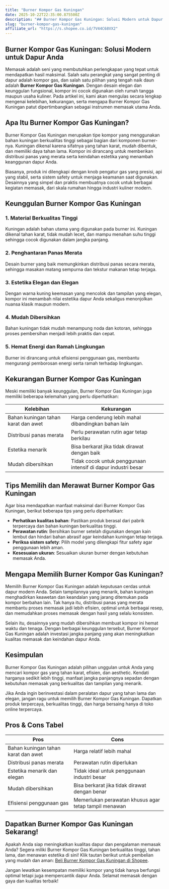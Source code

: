 ```yaml
---
title: "Burner Kompor Gas Kuningan"
date: 2025-10-22T22:35:00.875500Z
description: "## Burner Kompor Gas Kuningan: Solusi Modern untuk Dapur Anda..."
slug: "burner-kompor-gas-kuningan"
affiliate_url: "https://s.shopee.co.id/7V44C68VX2"
---
```

## Burner Kompor Gas Kuningan: Solusi Modern untuk Dapur Anda

Memasak adalah seni yang membutuhkan perlengkapan yang tepat untuk mendapatkan hasil maksimal. Salah satu perangkat yang sangat penting di dapur adalah kompor gas, dan salah satu pilihan yang tengah naik daun adalah **Burner Kompor Gas Kuningan**. Dengan desain elegan dan keunggulan fungsional, kompor ini cocok digunakan oleh rumah tangga maupun usaha kuliner. Pada artikel ini, kami akan mengulas secara lengkap mengenai kelebihan, kekurangan, serta mengapa Burner Kompor Gas Kuningan patut dipertimbangkan sebagai instrumen memasak utama Anda.

## Apa Itu Burner Kompor Gas Kuningan?

Burner Kompor Gas Kuningan merupakan tipe kompor yang menggunakan bahan kuningan berkualitas tinggi sebagai bagian dari komponen burner-nya. Kuningan dikenal karena sifatnya yang tahan karat, mudah dibentuk, dan memiliki daya tahan lama. Kompor ini dirancang untuk memberikan distribusi panas yang merata serta keindahan estetika yang menambah keanggunan dapur Anda.

Biasanya, produk ini dilengkapi dengan knob pengatur gas yang presisi, api yang stabil, serta sistem safety untuk menjaga keamanan saat digunakan. Desainnya yang simpel dan praktis membuatnya cocok untuk berbagai kegiatan memasak, dari skala rumahan hingga industri kuliner modern.

## Keunggulan Burner Kompor Gas Kuningan

### 1. Material Berkualitas Tinggi
Kuningan adalah bahan utama yang digunakan pada burner ini. Kuningan dikenal tahan karat, tidak mudah lecet, dan mampu menahan suhu tinggi sehingga cocok digunakan dalam jangka panjang.

### 2. Penghantaran Panas Merata
Desain burner yang baik memungkinkan distribusi panas secara merata, sehingga masakan matang sempurna dan tekstur makanan tetap terjaga.

### 3. Estetika Elegan dan Elegan
Dengan warna kuning keemasan yang mencolok dan tampilan yang elegan, kompor ini menambah nilai estetika dapur Anda sekaligus menonjolkan nuansa klasik maupun modern.

### 4. Mudah Dibersihkan
Bahan kuningan tidak mudah menampung noda dan kotoran, sehingga proses pembersihan menjadi lebih praktis dan cepat.

### 5. Hemat Energi dan Ramah Lingkungan
Burner ini dirancang untuk efisiensi penggunaan gas, membantu mengurangi pemborosan energi serta ramah terhadap lingkungan.

## Kekurangan Burner Kompor Gas Kuningan

Meski memiliki banyak keunggulan, Burner Kompor Gas Kuningan juga memiliki beberapa kelemahan yang perlu diperhatikan:

| Kelebihan | Kekurangan |
| --- | --- |
| Bahan kuningan tahan karat dan awet | Harga cenderung lebih mahal dibandingkan bahan lain |
| Distribusi panas merata | Perlu perawatan rutin agar tetap berkilau |
| Estetika menarik | Bisa berkarat jika tidak dirawat dengan baik |
| Mudah dibersihkan | Tidak cocok untuk penggunaan intensif di dapur industri besar |

## Tips Memilih dan Merawat Burner Kompor Gas Kuningan

Agar bisa mendapatkan manfaat maksimal dari Burner Kompor Gas Kuningan, berikut beberapa tips yang perlu diperhatikan:

- **Perhatikan kualitas bahan**: Pastikan produk berasal dari pabrik terpercaya dan bahan kuningan berkualitas tinggi.
- **Perawatan rutin**: Bersihkan burner setelah digunakan dengan kain lembut dan hindari bahan abrasif agar keindahan kuningan tetap terjaga.
- **Periksa sistem safety**: Pilih model yang dilengkapi fitur safety agar penggunaan lebih aman.
- **Kesesuaian ukuran**: Sesuaikan ukuran burner dengan kebutuhan memasak Anda.

## Mengapa Memilih Burner Kompor Gas Kuningan?

Memilih Burner Kompor Gas Kuningan adalah keputusan cerdas untuk dapur modern Anda. Selain tampilannya yang menarik, bahan kuningan menghadirkan keawetan dan keandalan yang jarang ditemukan pada kompor berbahan lain. Tak hanya itu, distribusi panas yang merata membantu proses memasak jadi lebih efisien, optimal untuk berbagai resep, dan memudahkan proses memasak dengan hasil yang selalu konsisten.

Selain itu, desainnya yang mudah dibersihkan membuat kompor ini hemat waktu dan tenaga. Dengan berbagai keunggulan tersebut, Burner Kompor Gas Kuningan adalah investasi jangka panjang yang akan meningkatkan kualitas memasak dan keindahan dapur Anda.

## Kesimpulan

Burner Kompor Gas Kuningan adalah pilihan unggulan untuk Anda yang mencari kompor gas yang tahan karat, efisien, dan aesthetic. Kendati harganya sedikit lebih tinggi, manfaat jangka panjangnya sepadan dengan kebutuhan memasak yang berkualitas dan tampilan yang menarik.

Jika Anda ingin berinvestasi dalam peralatan dapur yang tahan lama dan elegan, jangan ragu untuk memilih Burner Kompor Gas Kuningan. Dapatkan produk terpercaya, berkualitas tinggi, dan harga bersaing hanya di toko online terpercaya.

## Pros & Cons Tabel

| **Pros** | **Cons** |
| --- | --- |
| Bahan kuningan tahan karat dan awet | Harga relatif lebih mahal |
| Distribusi panas merata | Perawatan rutin diperlukan |
| Estetika menarik dan elegan | Tidak ideal untuk penggunaan industri besar |
| Mudah dibersihkan | Bisa berkarat jika tidak dirawat dengan benar |
| Efisiensi penggunaan gas | Memerlukan perawatan khusus agar tetap tampil menawan |

## Dapatkan Burner Kompor Gas Kuningan Sekarang!

Apakah Anda siap meningkatkan kualitas dapur dan pengalaman memasak Anda? Segera miliki Burner Kompor Gas Kuningan berkualitas tinggi, tahan lama, dan menawan estetika di sini! Klik tautan berikut untuk pembelian yang mudah dan aman: [Beli Burner Kompor Gas Kuningan di Shopee](https://s.shopee.co.id/7V44C68VX2).

Jangan lewatkan kesempatan memiliki kompor yang tidak hanya berfungsi optimal tetapi juga mempercantik dapur Anda. Selamat memasak dengan gaya dan kualitas terbaik!